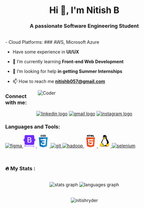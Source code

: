 <h1 align="center">Hi 👋, I'm Nitish B</h1>
<h3 align="center">A passionate Software Engineering Student</h3>

<br>
- Cloud Platforms: ### AWS, Microsoft Azure

- Have some experience in  **UI/UX**

- 🌱 I’m currently learning **Front-end Web Development**

- 🤝 I’m looking for help **in getting Summer Internships**

- 📫 How to reach me **nitishb057@gmail.com**
<img align="right" src="https://cdn.dribbble.com/users/1059583/screenshots/4171367/coding-freak.gif" alt="Coder" width="400" />

<h3 align="left">Connect with me:</h3>

<div align="center">
  <a href="https://linkedin.com/in/nitish-b-97a3ba221"><img src="https://img.shields.io/static/v1?message=LinkedIn&logo=linkedin&label=&color=0077B5&logoColor=white&labelColor=&style=for-the-badge" height="25" width="100" alt="linkedin logo"  /></a>
  <a href="mailto:nitishb057@gmail.com"><img src="https://img.shields.io/static/v1?message=Gmail&logo=gmail&label=&color=D14836&logoColor=white&labelColor=&style=for-the-badge" height="25" width="100" alt="gmail logo"  /></a>
  <a href="https://instagram.com/nitish_ryder"><img src="https://img.shields.io/static/v1?message=Instagram&logo=instagram&label=&color=E4405F&logoColor=white&labelColor=&style=for-the-badge" height="25" width="100" alt="instagram logo"  /></a>
</div>

<h3 align="left">Languages and Tools:</h3>
<p align="left"> <a href="https://www.figma.com/" target="_blank" rel="noreferrer"> <img src="https://www.vectorlogo.zone/logos/figma/figma-icon.svg" alt="figma" width="40" height="40"/> </a> <a href="https://getbootstrap.com" target="_blank" rel="noreferrer"> <img src="https://raw.githubusercontent.com/devicons/devicon/master/icons/bootstrap/bootstrap-plain-wordmark.svg" alt="bootstrap" width="40" height="40"/> </a> <a href="https://www.w3schools.com/css/" target="_blank" rel="noreferrer"> <img src="https://raw.githubusercontent.com/devicons/devicon/master/icons/css3/css3-original-wordmark.svg" alt="css3" width="40" height="40"/> </a> <a href="https://git-scm.com/" target="_blank" rel="noreferrer"> <img src="https://www.vectorlogo.zone/logos/git-scm/git-scm-icon.svg" alt="git" width="40" height="40"/> </a> <a href="https://hadoop.apache.org/" target="_blank" rel="noreferrer"> <img src="https://www.vectorlogo.zone/logos/apache_hadoop/apache_hadoop-icon.svg" alt="hadoop" width="40" height="40"/> </a> <a href="https://www.w3.org/html/" target="_blank" rel="noreferrer"> <img src="https://raw.githubusercontent.com/devicons/devicon/master/icons/html5/html5-original-wordmark.svg" alt="html5" width="40" height="40"/> </a> <a href="https://www.linux.org/" target="_blank" rel="noreferrer"> <img src="https://raw.githubusercontent.com/devicons/devicon/master/icons/linux/linux-original.svg" alt="linux" width="40" height="40"/> </a> <a href="https://www.selenium.dev" target="_blank" rel="noreferrer"> <img src="https://raw.githubusercontent.com/detain/svg-logos/780f25886640cef088af994181646db2f6b1a3f8/svg/selenium-logo.svg" alt="selenium" width="40" height="40"/> </a> </p>
<br>
<h3 align="left">🔥   My Stats :</h3><br>
<div align="center">
  <img src="https://github-readme-stats.vercel.app/api?username=NitishRyder&hide_title=false&hide_rank=false&show_icons=true&include_all_commits=true&count_private=true&disable_animations=false&theme=dracula&locale=en&hide_border=false" height="150" alt="stats graph" />
  <img src="https://github-readme-stats.vercel.app/api/top-langs?username=NitishRyder&locale=en&hide_title=false&layout=compact&card_width=320&langs_count=5&theme=dracula&hide_border=false" width="400" height="150" alt="languages graph"  />
</div>
<br>
<p align="center"><img align="center" src="https://github-readme-streak-stats.herokuapp.com/?user=nitishryder&" alt="nitishryder" /></p>


